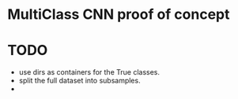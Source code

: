 # MultiClass CNN proof of concept

# TODO

- use dirs as containers for the True classes.
- split the full dataset into subsamples.
- 
